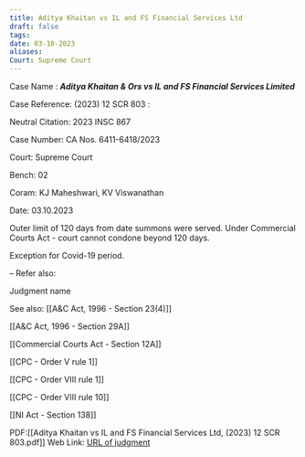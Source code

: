 ```yaml
---
title: Aditya Khaitan vs IL and FS Financial Services Ltd
draft: false
tags: 
date: 03-10-2023
aliases: 
Court: Supreme Court
---
```

Case Name : ***Aditya Khaitan & Ors vs IL and FS Financial Services Limited***

Case Reference: (2023) 12 SCR 803 :  

Neutral Citation: 2023 INSC 867

Case Number: CA Nos. 6411-6418/2023

Court: Supreme Court

Bench: 02

Coram: KJ Maheshwari, KV Viswanathan

Date: 03.10.2023

Outer limit of 120 days from date summons were served.
Under Commercial Courts Act - court cannot condone beyond 120 days.

Exception for Covid-19 period. 

–
Refer also:

Judgment name

See also:
[[A&C Act, 1996 - Section 23(4)]]

[[A&C Act, 1996 - Section 29A]]

[[Commercial Courts Act - Section 12A]]

[[CPC - Order V rule 1]]

[[CPC - Order VIII rule 1]] 

[[CPC - Order VIII rule 10]]

[[NI Act - Section 138]]

PDF:[[Aditya Khaitan vs IL and FS Financial Services Ltd, (2023) 12 SCR 803.pdf]]
Web Link: <a href="/All judgments/to be filled.pdf" target="_blank">URL of judgment</a>
